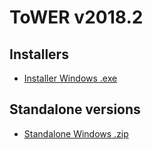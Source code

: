 # ToWER v2018.2

## Installers

* [Installer Windows .exe](https://github.com/u2032/ToWER-Pro/releases/download/v2018.2/AsmodeeTower-2018.2-installer-windows.exe)

## Standalone versions

* [Standalone Windows .zip](https://github.com/u2032/ToWER-Pro/releases/download/v2018.2/AsmodeeTower-2018.2-standalone-windows.zip)
